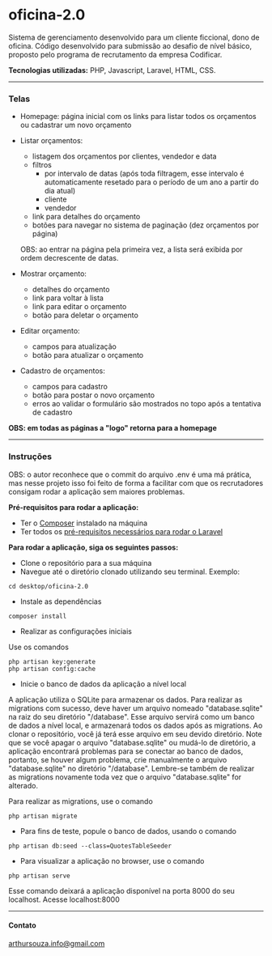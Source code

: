 # oficina-2.0
Sistema de gerenciamento desenvolvido para um cliente ficcional, dono de oficina. Código desenvolvido para submissão ao desafio de nível básico, proposto pelo programa de recrutamento da empresa Codificar.


**Tecnologias utilizadas:** PHP, Javascript, Laravel, HTML, CSS.

---
### Telas

- Homepage: página inicial com os links para listar todos os orçamentos ou cadastrar um novo orçamento

- Listar orçamentos: 
  - listagem dos orçamentos por clientes, vendedor e data
  - filtros
    - por intervalo de datas (após toda filtragem, esse intervalo é automaticamente resetado para o período de um ano a partir do dia atual)
    - cliente
    - vendedor
  - link para detalhes do orçamento
  - botões para navegar no sistema de paginação (dez orçamentos por página)
  
  OBS: ao entrar na página pela primeira vez, a lista será exibida por ordem decrescente de datas.
  
- Mostrar orçamento:
  - detalhes do orçamento
  - link para voltar à lista
  - link para editar o orçamento
  - botão para deletar o orçamento
  
- Editar orçamento: 
  - campos para atualização
  - botão para atualizar o orçamento
  
- Cadastro de orçamentos: 
  - campos para cadastro
  - botão para postar o novo orçamento 
  - erros ao validar o formulário são mostrados no topo após a tentativa de cadastro

**OBS: em todas as páginas a "logo" retorna para a homepage**

---
### Instruções

OBS: o autor reconhece que o commit do arquivo .env é uma má prática, mas nesse projeto isso foi feito de forma a facilitar com que os recrutadores consigam rodar a aplicação sem maiores problemas.

**Pré-requisitos para rodar a aplicação:**
- Ter o [Composer](https://getcomposer.org/) instalado na máquina
- Ter todos os [pré-requisitos necessários para rodar o Laravel](https://laravel.com/docs/7.x#server-requirements)

**Para rodar a aplicação, siga os seguintes passos:**
- Clone o repositório para a sua máquina
- Navegue até o diretório clonado utilizando seu terminal. Exemplo:
```console
cd desktop/oficina-2.0
```
- Instale as dependências
```console
composer install
```

- Realizar as configurações iniciais

Use os comandos
```console
php artisan key:generate
php artisan config:cache
```

- Inicie o banco de dados da aplicação a nível local

A aplicação utiliza o SQLite para armazenar os dados. Para realizar as migrations com sucesso, deve haver um arquivo nomeado "database.sqlite" na raiz do seu diretório "/database". Esse arquivo servirá como um banco de dados a nível local, e armazenará todos os dados após as migrations. Ao clonar o repositório, você já terá esse arquivo em seu devido diretório. Note que se você apagar o arquivo "database.sqlite" ou mudá-lo de diretório, a aplicação encontrará problemas para se conectar ao banco de dados, portanto, se houver algum problema, crie manualmente o arquivo "database.sqlite" no diretório "/database". Lembre-se também de realizar as migrations novamente toda vez que o arquivo "database.sqlite" for alterado.

Para realizar as migrations, use o comando
```console
php artisan migrate
```

- Para fins de teste, popule o banco de dados, usando o comando
```console
php artisan db:seed --class=QuotesTableSeeder
```

- Para visualizar a aplicação no browser, use o comando
```console
php artisan serve
```
Esse comando deixará a aplicação disponível na porta 8000 do seu localhost.
Acesse localhost:8000

---
#### Contato
arthursouza.info@gmail.com
